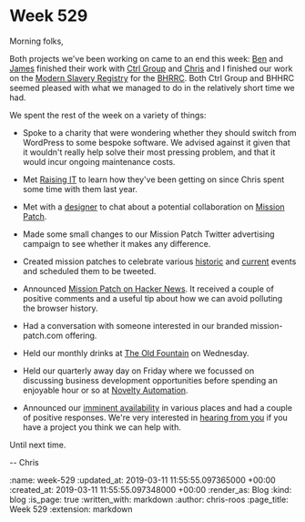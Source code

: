 Week 529
========

Morning folks,

Both projects we've been working on came to an end this week: [Ben][ben-griffiths] and [James][james-mead] finished their work with [Ctrl Group][ctrl-group] and [Chris][chris-lowis] and I finished our work on the [Modern Slavery Registry][modern-slavery-registry] for the [BHRRC][bhrrc]. Both Ctrl Group and BHHRC seemed pleased with what we managed to do in the relatively short time we had.

We spent the rest of the week on a variety of things:

* Spoke to a charity that were wondering whether they should switch from WordPress to some bespoke software. We advised against it given that it wouldn't really help solve their most pressing problem, and that it would incur ongoing maintenance costs.

* Met [Raising IT][raising-it] to learn how they've been getting on since Chris spent some time with them last year.

* Met with a [designer][graphicmaker] to chat about a potential collaboration on [Mission Patch][mission-patch].

* Made some small changes to our Mission Patch Twitter advertising campaign to see whether it makes any difference.

* Created mission patches to celebrate various [historic][mission-patch-bbc-colour] and [current][mission-patch-int-womens-day] events and scheduled them to be tweeted.

* Announced [Mission Patch on Hacker News][hacker-news-mission-patch]. It received a couple of positive comments and a useful tip about how we can avoid polluting the browser history.

* Had a conversation with someone interested in our branded mission-patch.com offering.

* Held our monthly drinks at [The Old Fountain][old-fountain] on Wednesday.

* Held our quarterly away day on Friday where we focussed on discussing business development opportunities before spending an enjoyable hour or so at [Novelty Automation][novelty-automation].

* Announced our [imminent availability][available-to-hire] in various places and had a couple of positive responses. We're very interested in [hearing from you][contact-us] if you have a project you think we can help with.

Until next time.

-- Chris

[available-to-hire]: /available-to-hire-from-march-2019
[ben-griffiths]: /ben-griffiths
[bhrrc]: https://www.business-humanrights.org/
[chris-lowis]: /chris-lowis
[contact-us]: /contact
[ctrl-group]: https://www.ctrl-group.com/
[graphicmaker]: http://graphicmaker.london/
[hacker-news-mission-patch]: https://news.ycombinator.com/item?id=19301523
[james-mead]: /james-mead
[mission-patch]: https://mission-patch.com/
[mission-patch-bbc-colour]: https://twitter.com/mission_patches/status/1103596149196369921
[mission-patch-int-womens-day]: https://twitter.com/mission_patches/status/1103958540408958976
[modern-slavery-registry]: http://www.modernslaveryregistry.org/
[novelty-automation]: http://www.novelty-automation.com/
[old-fountain]: https://twitter.com/oldfountainales
[raising-it]: https://www.raisingit.com/

:name: week-529
:updated_at: 2019-03-11 11:55:55.097365000 +00:00
:created_at: 2019-03-11 11:55:55.097348000 +00:00
:render_as: Blog
:kind: blog
:is_page: true
:written_with: markdown
:author: chris-roos
:page_title: Week 529
:extension: markdown
